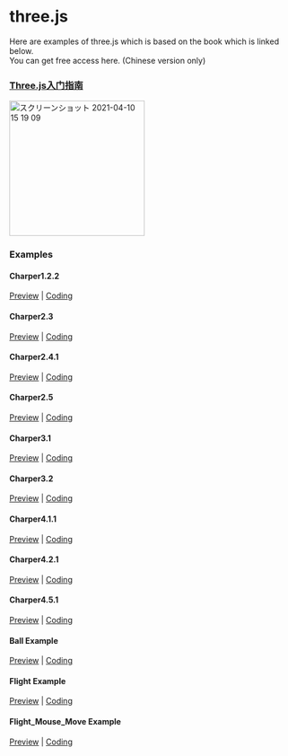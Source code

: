 # three.js

Here are examples of three.js which is based on the book which is linked below.
<br/>
You can get free access here.  (Chinese version only)



### [Three.js入门指南](https://www.ituring.com.cn/book/miniarticle/47975)
<img width="241" alt="スクリーンショット 2021-04-10 15 19 09" src="https://user-images.githubusercontent.com/23165804/114260485-22dd1300-9a10-11eb-8c37-f0e9852bf1af.png">

### Examples
#### Charper1.2.2
[Preview](https://kisky3.github.io/three.js/src/charper1.2.2.html) | [Coding](https://github.com/Kisky3/three.js/blob/main/src/charper1.2.2.html)

#### Charper2.3
[Preview](https://kisky3.github.io/three.js/src/charper2.3.html) | [Coding](https://github.com/Kisky3/three.js/blob/main/src/charper2.3.html)

#### Charper2.4.1
[Preview](https://kisky3.github.io/three.js/src/charper2.4.1.html) | [Coding](https://github.com/Kisky3/three.js/blob/main/src/charper2.4.1.html)

#### Charper2.5
[Preview](https://kisky3.github.io/three.js/src/charper2.5.html) | [Coding](https://github.com/Kisky3/three.js/blob/main/src/charper2.5.html)

#### Charper3.1
[Preview](https://kisky3.github.io/three.js/src/charper3.1.html) | [Coding](https://github.com/Kisky3/three.js/blob/main/src/charper3.1.html)

#### Charper3.2
[Preview](https://kisky3.github.io/three.js/src/charper3.2.html) | [Coding](https://github.com/Kisky3/three.js/blob/main/src/charper3.2.html)

#### Charper4.1.1
[Preview](https://kisky3.github.io/three.js/src/charper4.1.1.html) | [Coding](https://github.com/Kisky3/three.js/blob/main/src/charper4.1.1.html)

#### Charper4.2.1
[Preview](https://kisky3.github.io/three.js/src/charper4.2.1.html) | [Coding](https://github.com/Kisky3/three.js/blob/main/src/charper4.2.1.html)

#### Charper4.5.1
[Preview](https://kisky3.github.io/three.js/src/charper4.5.1.html) | [Coding](https://github.com/Kisky3/three.js/blob/main/src/charper4.5.1.html)

#### Ball Example
[Preview](https://kisky3.github.io/three.js/src/ball_example.html) | [Coding](https://github.com/Kisky3/three.js/blob/main/src/ball_example.html)

#### Flight Example
[Preview](https://kisky3.github.io/three.js/src/flight_example.html) | [Coding](https://github.com/Kisky3/three.js/blob/main/src/flight_example.html)

#### Flight_Mouse_Move Example
[Preview](https://kisky3.github.io/three.js/src/flight_mouse_move.html) | [Coding](https://github.com/Kisky3/three.js/blob/main/src/flight_mouse_move.html)
